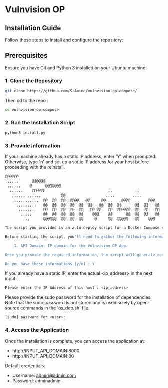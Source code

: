 # Vulnvision OP

## Installation Guide

Follow these steps to install and configure the repository:

## Prerequisites

Ensure you have Git and Python 3 installed on your Ubuntu machine.

### 1. Clone the Repository

```bash
git clone https://github.com/S-Amine/vulnvision-op-compose/
```

Then cd to the repo :

```bash
cd vulnvision-op-compose
```
### 2. Run the Installation Script

```bash
python3 install.py
```

### 3. Provide Information

If your machine already has a static IP address, enter 'Y' when prompted. Otherwise, type 'n' and set up a static IP address for your host before proceeding with the reinstall.

```bash
@@@@@@
,,,,,,      @@@@@@
 ,,,,,,    @      @@@@@@@
  ,,,,,,    @@@@@@                            ..          ..
   ,,,,,, ,,,,,,         @@                  ....        ....
    ,,,,,,,,,,,  @@  @@  @@  @@@@   @@     @@ ..    @@@@  ..    @@@    @@@@
     ,,,,,,,,,   @@  @@  @@  @@  @@  @@   @@  @@  @@      @@  @@   @@  @@  @@
      ,,,,,,,    @@  @@  @@  @@  @@   @@ @@   @@  @@@@@@  @@  @@   @@  @@  @@
       ,,,,,     @@  @@  @@  @@  @@    @@@    @@      @@  @@  @@   @@  @@  @@
        ,,,      @@@@@@  @@  @@  @@     @     @@  @@@@@   @@    @@@    @@  @@

The script you provided is an auto deploy script for a Docker Compose environment. It sets up various microservices and generates configuration files based on user input.

Before starting the script, you'll need to gather the following information:

    1. API Domain: IP domain for the Vulnvision OP App.

Once you provide the required information, the script will generate configuration files, including nginx.conf for Nginx, environment files for each microservice, and RabbitMQ environment files. These files will be used to configure and deploy the Docker Compose environment.

Do you have these informations [y/n] : Y
```

If you already have a static IP, enter the actual <ip_address> in the next input:

```bash
Please enter the IP Address of this host : <ip_address>
```

Please provide the sudo password for the installation of dependencies. Note that the sudo password is not stored and is used solely by open-source commands in the 'os_dep.sh' file.

```bash
[sudo] password for <user>:
```

### 4. Access the Application

Once the installation is complete, you can access the application at:

- http://INPUT_API_DOMAIN:8000
- http://INPUT_API_DOMAIN:80

Default credentials:

- Username: admin@admin.com
- Password: adminadmin
